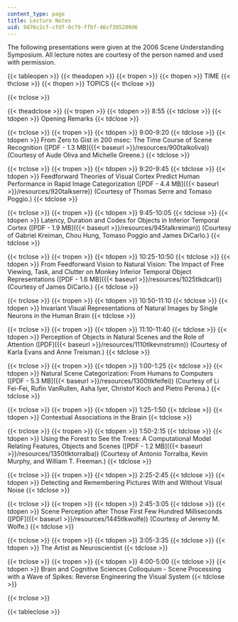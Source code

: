 ```yaml
---
content_type: page
title: Lecture Notes
uid: 9d76c2cf-cfdf-0c79-ffbf-46cf305209d6
---
```


The following presentations were given at the 2006 Scene Understanding Symposium. All lecture notes are courtesy of the person named and used with permission.

{{< tableopen >}}
{{< theadopen >}}
{{< tropen >}}
{{< thopen >}}
TIME
{{< thclose >}}
{{< thopen >}}
TOPICS
{{< thclose >}}

{{< trclose >}}

{{< theadclose >}}
{{< tropen >}}
{{< tdopen >}}
8:55
{{< tdclose >}}
{{< tdopen >}}
Opening Remarks
{{< tdclose >}}

{{< trclose >}}
{{< tropen >}}
{{< tdopen >}}
9:00-9:20
{{< tdclose >}}
{{< tdopen >}}
From Zero to Gist in 200 msec: The Time Course of Scene Recognition ([PDF - 1.3 MB]({{< baseurl >}}/resources/900talkoliva)) (Courtesy of Aude Oliva and Michelle Greene.)
{{< tdclose >}}

{{< trclose >}}
{{< tropen >}}
{{< tdopen >}}
9:20-9:45
{{< tdclose >}}
{{< tdopen >}}
Feedforward Theories of Visual Cortex Predict Human Performance in Rapid Image Categorization ([PDF - 4.4 MB]({{< baseurl >}}/resources/920talkserre)) (Courtesy of Thomas Serre and Tomaso Poggio.)
{{< tdclose >}}

{{< trclose >}}
{{< tropen >}}
{{< tdopen >}}
9:45-10:05
{{< tdclose >}}
{{< tdopen >}}
Latency, Duration and Codes for Objects in Inferior Temporal Cortex ([PDF - 1.9 MB]({{< baseurl >}}/resources/945talkreiman)) (Courtesy of Gabriel Kreiman, Chou Hung, Tomaso Poggio and James DiCarlo.)
{{< tdclose >}}

{{< trclose >}}
{{< tropen >}}
{{< tdopen >}}
10:25-10:50
{{< tdclose >}}
{{< tdopen >}}
From Feedforward Vision to Natural Vision: The Impact of Free Viewing, Task, and Clutter on Monkey Inferior Temporal Object Representations ([PDF - 1.6 MB]({{< baseurl >}}/resources/1025tlkdcarl)) (Courtesy of James DiCarlo.)
{{< tdclose >}}

{{< trclose >}}
{{< tropen >}}
{{< tdopen >}}
10:50-11:10
{{< tdclose >}}
{{< tdopen >}}
Invariant Visual Representations of Natural Images by Single Neurons in the Human Brain
{{< tdclose >}}

{{< trclose >}}
{{< tropen >}}
{{< tdopen >}}
11:10-11:40
{{< tdclose >}}
{{< tdopen >}}
Perception of Objects in Natural Scenes and the Role of Attention ([PDF]({{< baseurl >}}/resources/1110tlkevnstrsmn)) (Courtesy of Karla Evans and Anne Treisman.)
{{< tdclose >}}

{{< trclose >}}
{{< tropen >}}
{{< tdopen >}}
1:00-1:25
{{< tdclose >}}
{{< tdopen >}}
Natural Scene Categorization: From Humans to Computers ([PDF - 5.3 MB]({{< baseurl >}}/resources/1300tlkfeifei)) (Courtesy of Li Fei-Fei, Rufin VanRullen, Asha Iyer, Christof Koch and Pietro Perona.)
{{< tdclose >}}

{{< trclose >}}
{{< tropen >}}
{{< tdopen >}}
1:25-1:50
{{< tdclose >}}
{{< tdopen >}}
Contextual Associations in the Brain
{{< tdclose >}}

{{< trclose >}}
{{< tropen >}}
{{< tdopen >}}
1:50-2:15
{{< tdclose >}}
{{< tdopen >}}
Using the Forest to See the Trees: A Computational Model Relating Features, Objects and Scenes ([PDF - 1.2 MB]({{< baseurl >}}/resources/1350tlktorralba)) (Courtesy of Antonio Torralba, Kevin Murphy, and William T. Freeman.)
{{< tdclose >}}

{{< trclose >}}
{{< tropen >}}
{{< tdopen >}}
2:25-2:45
{{< tdclose >}}
{{< tdopen >}}
Detecting and Remembering Pictures With and Without Visual Noise
{{< tdclose >}}

{{< trclose >}}
{{< tropen >}}
{{< tdopen >}}
2:45-3:05
{{< tdclose >}}
{{< tdopen >}}
Scene Perception after Those First Few Hundred Milliseconds ([PDF]({{< baseurl >}}/resources/1445tlkwolfe)) (Courtesy of Jeremy M. Wolfe.)
{{< tdclose >}}

{{< trclose >}}
{{< tropen >}}
{{< tdopen >}}
3:05-3:35
{{< tdclose >}}
{{< tdopen >}}
The Artist as Neuroscientist
{{< tdclose >}}

{{< trclose >}}
{{< tropen >}}
{{< tdopen >}}
4:00-5:00
{{< tdclose >}}
{{< tdopen >}}
Brain and Cognitive Sciences Colloquium - Scene Processing with a Wave of Spikes: Reverse Engineering the Visual System
{{< tdclose >}}

{{< trclose >}}

{{< tableclose >}}